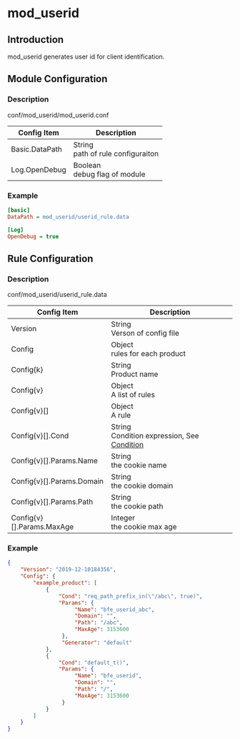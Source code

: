# mod_userid

## Introduction 

mod_userid generates user id for client identification.

## Module Configuration

### Description
conf/mod_userid/mod_userid.conf

| Config Item | Description                             |
| ----------- | --------------------------------------- |
| Basic.DataPath | String<br>path of rule configuraiton |
| Log.OpenDebug | Boolean<br>debug flag of module |

### Example
```ini
[basic]
DataPath = mod_userid/userid_rule.data

[Log]
OpenDebug = true
```

## Rule Configuration

### Description
conf/mod_userid/userid_rule.data

| Config Item | Description                                             |
| ----------- | ------------------------------------------------------- |
| Version     | String<br>Verson of config file |
| Config | Object<br>rules for each product |
| Config{k} | String<br>Product name |
| Config{v} | Object<br>A list of rules |
| Config{v}[] | Object<br>A rule |
| Config{v}[].Cond          | String<br>Condition expression, See [Condition](../../condition/condition_grammar.md) |
| Config{v}[].Params.Name   | String<br>the cookie name        |
| Config{v}[].Params.Domain | String<br>the cookie domain      |
| Config{v}[].Params.Path   | String<br>the cookie path        |
| Config{v}[].Params.MaxAge | Integer<br>the cookie max age     |

### Example
```json
{
    "Version": "2019-12-10184356",
    "Config": {
        "example_product": [
            {
                "Cond": "req_path_prefix_in(\"/abc\", true)",
                "Params": {
                     "Name": "bfe_userid_abc",
                     "Domain": "",
                     "Path": "/abc",
                     "MaxAge": 3153600
                 },
                 "Generator": "default"
            }, 
            {
                "Cond": "default_t()",
                "Params": {
                     "Name": "bfe_userid",
                     "Domain": "",
                     "Path": "/",
                     "MaxAge": 3153600
                 }
            }
        ]
    }
}
```
